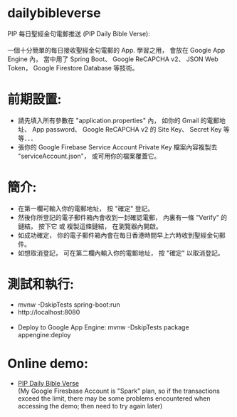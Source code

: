 # dailybibleverse
 PIP 每日聖經金句電郵推送 (PIP Daily Bible Verse): <br /><br />
 一個十分簡單的每日接收聖經金句電郵的 App. 學習之用， 會放在 Google App Engine 內， 當中用了 Spring Boot、 Google ReCAPCHA v2、 JSON Web Token， Google Firestore Database 等技術。
# 前期設置:
- 請先填入所有參數在  "application.properties" 內， 如你的 Gmail 的電郵地址、 App password、 Google ReCAPCHA v2 的 Site Key、 Secret Key 等等．．． <br />
- 張你的 Google Firebase Service Account Private Key 檔案內容複製去 "serviceAccount.json"， 或可用你的檔案覆蓋它。<br />
# 簡介:
- 在第一欄可輸入你的電郵地址， 按 "確定" 登記。<br />
- 然後你所登記的電子郵件箱內會收到一封確認電郵， 內裏有一條 "Verify" 的鏈結， 按下它 或 複製這條鏈結， 在瀏覽器內開啟。<br />
- 如成功確定， 你的電子郵件箱內會在每日香港時間早上六時收到聖經金句郵件。<br />
- 如想取消登記， 可在第二欄內輸入你的電郵地址， 按 "確定" 以取消登記。<br />
# 測試和執行:
- mvnw -DskipTests spring-boot:run<br />
- http://localhost:8080<br /><br />
- Deploy to Google App Engine: mvnw -DskipTests package appengine:deploy<br />
# Online demo:
- <a href="https://pip-dbv.uc.r.appspot.com/">PIP Daily Bible Verse</a><br />
(My Google Firesbase Account is "Spark" plan, so if the transactions exceed the limit, there may be some problems encountered when accessing the demo; then need to try again later)

